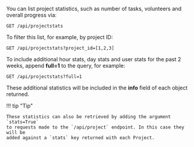 You can list project statistics, such as number of tasks, volunteers and overall progress via:

    GET /api/projectstats

To filter this list, for example, by project ID:

    GET /api/projectstats?project_id=[1,2,3]

To include additional hour stats, day stats and user stats for the past 2 weeks, append **full=1** to the query, for example:

    GET /api/projectstats?full=1

These additional statistics will be included in the **info** field of each object returned.

!!! tip "Tip"

    These statistics can also be retrieved by adding the argument `stats=True`
    to requests made to the `/api/project` endpoint. In this case they will be
    added against a `stats` key returned with each Project.
